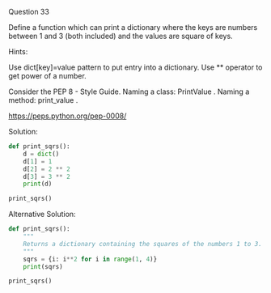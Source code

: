 Question 33

Define a function which can print a dictionary where the keys are numbers between 1 and 3 
(both included) and the values are square of keys.

Hints:

Use dict[key]=value pattern to put entry into a dictionary.
Use ** operator to get power of a number.

Consider the PEP 8 - Style Guide. Naming a class: PrintValue . Naming a method: print_value .

https://peps.python.org/pep-0008/

Solution:
```python
def print_sqrs():
    d = dict()
    d[1] = 1
    d[2] = 2 ** 2
    d[3] = 3 ** 2
    print(d)

print_sqrs()
```

Alternative Solution:

```python
def print_sqrs():
    """
    Returns a dictionary containing the squares of the numbers 1 to 3.
    """
    sqrs = {i: i**2 for i in range(1, 4)}
    print(sqrs)

print_sqrs()
```
